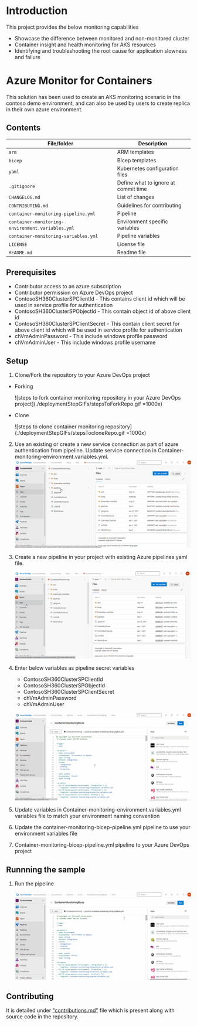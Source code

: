 # Introduction
This project provides the below monitoring capabilities
- Showcase the difference between monitored and non-monitored cluster
- Container insight and health monitoring for AKS resources
- Identifying and troubleshooting the root cause for application slowness and failure

# Azure Monitor for Containers
This solution has been used to create an AKS monitoring scenario in the contoso demo environment, and can also be used by users to create replica in their own azure environment.

## Contents

| File/folder                                      | Description                                |
|--------------------------------------------------|--------------------------------------------|
| `arm`                                            | ARM templates                             |
| `bicep`                                            | Bicep templates                             |
| `yaml`                                           | Kubernetes configuration files            |
| `.gitignore`                                     | Define what to ignore at commit time      |
| `CHANGELOG.md`                                   | List of changes                           |
| `CONTRIBUTING.md`                                | Guidelines for contributing               |
| `container-monitoring-pipeline.yml`              | Pipeline                             |
| `container-monitoring-environment.variables.yml` | Environment specific variables            |
| `container-monitoring-variables.yml`             | Pipeline variables                        |
| `LICENSE`                                        | License file                         |
| `README.md`                                      | Readme file                        |

## Prerequisites

* Contributor access to an azure subscription
* Contributor permission on Azure DevOps project
* ContosoSH360ClusterSPClientId - This contains client id which will be used in service profile for authentication
* ContosoSH360ClusterSPObjectId - This contain object id of above client id
* ContosoSH360ClusterSPClientSecret  - This contain client secret for above client id which will be used in service profile for authentication
* chVmAdminPassword - This include windows profile password
* chVmAdminUser - This include windows profile username

## Setup

1. Clone/Fork the repository to your Azure DevOps project
- Forking

    ![steps to fork container monitoring repository in your Azure DevOps project](./deploymentStepGIFs/stepsToForkRepo.gif =1000x)

- Clone

    ![steps to clone container monitoring repository](./deploymentStepGIFs/stepsTocloneRepo.gif =1000x)

2. Use an existing or create a new service connection as part of azure authentication from pipeline. Update service connection in Container-monitoring-environment.variables.yml.
    ![Steps to update service connection in variable file](./deploymentStepGIFs/updateSPNInVariableFile.gif)
3. Create a new pipeline in your project with existing Azure pipelines yaml file.

    ![steps to create pipeline](./deploymentStepGIFs/stepsToCreatePipeline.gif)

4. Enter below variables as pipeline secret variables

    - ContosoSH360ClusterSPClientId
    - ContosoSH360ClusterSPObjectId
    - ContosoSH360ClusterSPClientSecret
    - chVmAdminPassword
    - chVmAdminUser

    ![steps to add pipeline variables](./deploymentStepGIFs/stepsToAddPipelineVariables.gif)

7. Update variables in Container-monitoring-environment.variables.yml variables file to match your environment naming convention
8. Update the container-monitoring-bicep-pipeline.yml pipeline to use your environment variables file
9. Container-monitoring-bicep-pipeline.yml pipeline to your Azure DevOps project

## Runnning the sample

1.  Run the pipeline

    ![steps to run pipeline](./deploymentStepGIFs/stepsToRunPipeline.gif)

## Contributing

It is detailed under ["contributions.md"]() file which is present along with source code in the repository.